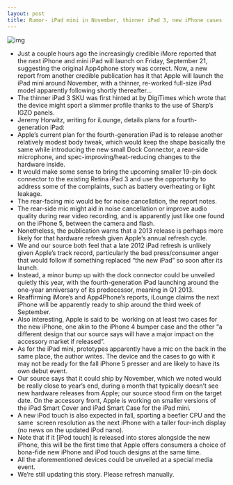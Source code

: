 ```yaml
---
layout: post
title: Rumor- iPad mini in November, thinner iPad 3, new iPhone cases
---
```

![img](http://media.idownloadblog.com/wp-content/uploads/2011/10/ipad-retina-e1319687227605.jpg)
* Just a couple hours ago the increasingly credible iMore reported that the next iPhone and mini iPad will launch on Friday, September 21, suggesting the original App4phone story was correct. Now, a new report from another credible publication has it that Apple will launch the iPad mini around November, with a thinner, re-worked full-size iPad model apparently following shortly thereafter…
* The thinner iPad 3 SKU was first hinted at by DigiTimes which wrote that the device might sport a slimmer profile thanks to the use of Sharp’s IGZO panels.
* Jeremy Horwitz, writing for iLounge, details plans for a fourth-generation iPad:
* Apple’s current plan for the fourth-generation iPad is to release another relatively modest body tweak, which would keep the shape basically the same while introducing the new small Dock Connector, a rear-side microphone, and spec-improving/heat-reducing changes to the hardware inside.
* It would make some sense to bring the upcoming smaller 19-pin dock connector to the existing Retina iPad 3 and use the opportunity to address some of the complaints, such as battery overheating or light leakage.
* The rear-facing mic would be for noise cancellation, the report notes.
* The rear-side mic might aid in noise cancellation or improve audio quality during rear video recording, and is apparently just like one found on the iPhone 5, between the camera and flash.
* Nonetheless, the publication warns that a 2013 release is perhaps more likely for that hardware refresh given Apple’s annual refresh cycle.
* We and our source both feel that a late 2012 iPad refresh is unlikely given Apple’s track record, particularly the bad press/consumer anger that would follow if something replaced “the new iPad” so soon after its launch.
* Instead, a minor bump up with the dock connector could be unveiled quietly this year, with the fourth-generation iPad launching around the one-year anniversary of its predecessor, meaning in Q1 2013.
* Reaffirming iMore’s and App4Phone’s reports, iLounge claims the next iPhone will be apparently ready to ship around the third week of September.
* Also interesting, Apple is said to be  working on at least two cases for the new iPhone, one akin to the iPhone 4 bumper case and the other “a different design that our source says will have a major impact on the accessory market if released”.
* As for the iPad mini, prototypes apparently have a mic on the back in the same place, the author writes. The device and the cases to go with it may not be ready for the fall iPhone 5 presser and are likely to have its own debut event.
* Our source says that it could ship by November, which we noted would be really close to year’s end, during a month that typically doesn’t see new hardware releases from Apple; our source stood firm on the target date. On the accessory front, Apple is working on smaller versions of the iPad Smart Cover and iPad Smart Case for the iPad mini.
* A new iPod touch is also expected in fall, sporting a beefier CPU and the same  screen resolution as the next iPhone with a taller four-inch display (no news on the updated iPod nano).
* Note that if it [iPod touch] is released into stores alongside the new iPhone, this will be the first time that Apple offers consumers a choice of bona-fide new iPhone and iPod touch designs at the same time.
* All the aforementioned devices could be unveiled at a special media event.
* We’re still updating this story. Please refresh manually.

